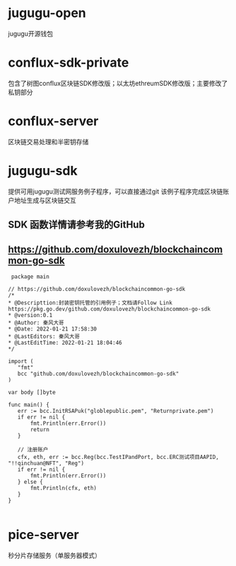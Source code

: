 # jugugu-open
 jugugu开源钱包
# conflux-sdk-private
  包含了树图conflux区块链SDK修改版；以太坊ethreumSDK修改版；主要修改了私钥部分
# conflux-server
  区块链交易处理和半密钥存储
# jugugu-sdk
  提供可用jugugu测试网服务例子程序，可以直接通过git 该例子程序完成区块链账户地址生成与区块链交互
  ## SDK 函数详情请参考我的GitHub
  ##  https://github.com/doxulovezh/blockchaincommon-go-sdk
 ```
  package main

// https://github.com/doxulovezh/blockchaincommon-go-sdk
/*
 * @Descripttion:封装密钥托管的引用例子；文档请Follow Link      https://pkg.go.dev/github.com/doxulovezh/blockchaincommon-go-sdk
 * @version:0.1
 * @Author: 秦风大哥
 * @Date: 2022-01-21 17:58:30
 * @LastEditors: 秦风大哥
 * @LastEditTime: 2022-01-21 18:04:46
 */

import (
	"fmt"
	bcc "github.com/doxulovezh/blockchaincommon-go-sdk"
)

var body []byte

func main() {
	err := bcc.InitRSAPuk("globlepublic.pem", "Returnprivate.pem")
	if err != nil {
		fmt.Println(err.Error())
		return
	}

	// 注册账户
	cfx, eth, err := bcc.Reg(bcc.TestIPandPort, bcc.ERC测试项目AAPID, "!!qinchuan@NFT", "Reg")
	if err != nil {
		fmt.Println(err.Error())
	} else {
		fmt.Println(cfx, eth)
	}
 }
  
```
# pice-server
  秒分片存储服务（单服务器模式）
